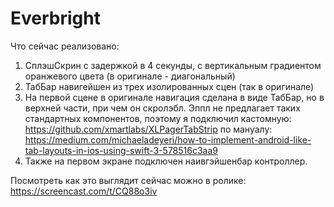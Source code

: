 # Everbright




Что сейчас реализовано:

1. СплэшСкрин с задержкой в 4 секунды, с вертикальным градиентом оранжевого цвета (в оригинале - диагональный)
2. ТабБар навигейшен из трех изолированных сцен (так в оригинале)
3. На первой сцене в оригинале навигация сделана в виде ТабБар, но в верхней части, при чем он скролэбл. 
Эппл не предлагает таких стандартных компонентов, поэтому я подключил кастомную:
https://github.com/xmartlabs/XLPagerTabStrip по мануалу:
https://medium.com/michaeladeyeri/how-to-implement-android-like-tab-layouts-in-ios-using-swift-3-578516c3aa9
4. Также на первом экране подключен наивгэйшенбар контроллер. 


Посмотреть как это выглядит сейчас можно в ролике:
https://screencast.com/t/CQ88o3iv

